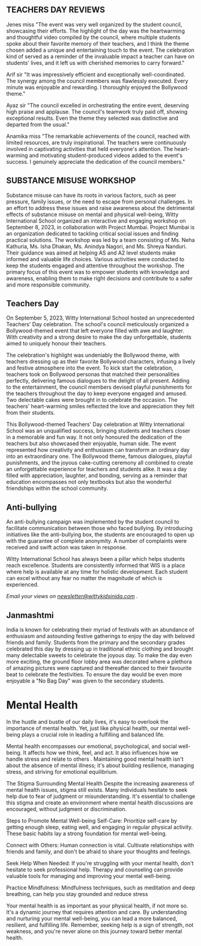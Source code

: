 ## TEACHERS DAY REVIEWS
Jenes miss
"The event was very well organized by the student council, showcasing their efforts. The highlight of the day was the heartwarming and thoughtful video compiled by the council, where multiple students spoke about their favorite memory of their teachers, and I think the theme chosen added a unique and entertaining touch to the event. The celebration kind of served as a reminder of the invaluable impact a teacher can have on students' lives, and it left us with cherished memories to carry forward."

Arif sir
"It was impressively efficient and exceptionally well-coordinated. The synergy among the council members was flawlessly executed. Every minute was enjoyable and rewarding. I thoroughly enjoyed the Bollywood theme."

Ayaz sir
"The council excelled in orchestrating the entire event, deserving high praise and applause. The council's teamwork truly paid off, showing exceptional results. Even the theme they selected was distinctive and departed from the usual."

Anamika miss
"The remarkable achievements of the council, reached with limited resources, are truly inspirational. The teachers were continuously involved in captivating activities that held everyone's attention. The heart-warming and motivating student-produced videos added to the event's success. I genuinely appreciate the dedication of the council members."
## SUBSTANCE MISUSE WORKSHOP
Substance misuse can have its roots in various factors, such as peer pressure, family issues, or the need to escape from personal challenges. In an effort to address these issues and raise awareness about the detrimental effects of substance misuse on mental and physical well-being, Witty International School organized an interactive and engaging workshop on September 8, 2023, in collaboration with Project Mumbai. Project Mumbai is an organization dedicated to tackling critical social issues and finding practical solutions.
The workshop was led by a team consisting of Ms. Neha Kathuria, Ms. Isha Dhakan, Ms. Anindya Nagori, and Ms. Shreya Nanduri. Their guidance was aimed at helping AS and A2 level students make informed and valuable life choices. Various activities were conducted to keep the students engaged and attentive throughout the workshop. The primary focus of this event was to empower students with knowledge and awareness, enabling them to make right decisions and contribute to a safer and more responsible community.
## Teachers Day

On September 5, 2023, Witty International School hosted an unprecedented Teachers' Day celebration. The school's council meticulously organized a Bollywood-themed event that left everyone filled with awe and laughter. With creativity and a strong desire to make the day unforgettable, students aimed to uniquely honour their teachers.

The celebration's highlight was undeniably the Bollywood theme, with teachers dressing up as their favorite Bollywood characters, infusing a lively and festive atmosphere into the event. To kick start the celebration, teachers took on Bollywood personas that matched their personalities perfectly, delivering famous dialogues to the delight of all present. Adding to the entertainment, the council members devised playful punishments for the teachers throughout the day to keep everyone engaged and amused. Two delectable cakes were brought in to celebrate the occasion. The teachers' heart-warming smiles reflected the love and appreciation they felt from their students.

This Bollywood-themed Teachers' Day celebration at Witty International School was an unqualified success, bringing students and teachers closer in a memorable and fun way. It not only honoured the dedication of the teachers but also showcased their enjoyable, human side. The event represented how creativity and enthusiasm can transform an ordinary day into an extraordinary one. The Bollywood theme, famous dialogues, playful punishments, and the joyous cake-cutting ceremony all combined to create an unforgettable experience for teachers and students alike. It was a day filled with appreciation, laughter, and bonding, serving as a reminder that education encompasses not only textbooks but also the wonderful friendships within the school community.
## Anti-bullying
An anti-bullying campaign was implemented by the student council to facilitate communication between those who faced bullying. By introducing initiatives like the anti-bullying box, the students are encouraged to open up with the guarantee of complete anonymity. A number of complaints were received and swift action was taken in response. 

Witty International School has always been a pillar which helps students reach excellence. Students are consistently informed that WIS is a place where help is available at any time for holistic development. Each student can excel without any fear no matter the magnitude of which is experienced. 

*Email your views on newsletter@wittykidsinida.com .*
## Janmashtmi
India is known for celebrating their myriad of festivals with an abundance of enthusiasm and astounding festive gatherings to enjoy the day with beloved friends and family. Students from the primary and the secondary grades celebrated this day by dressing up in traditional ethnic clothing and brought many delectable sweets to celebrate the joyous day. To make the day even more exciting, the ground floor lobby area was decorated where  a plethora of amazing pictures were captured and thereafter danced to their favourite beat to celebrate the festivities. To ensure the day would be even more enjoyable a "No Bag Day" was given to the secondary students.
# Mental Health
In the hustle and bustle of our daily lives, it's easy to overlook the importance of mental health. Yet, just like physical health, our mental well-being plays a crucial role in leading a fulfilling and balanced life.

Mental health encompasses our emotional, psychological, and social well-being. It affects how we think, feel, and act. It also influences how we handle stress and relate to others . Maintaining good mental health isn't about the absence of mental illness; it's about building resilience, managing stress, and striving for emotional equilibrium.

The Stigma Surrounding Mental Health
Despite the increasing awareness of mental health issues, stigma still exists. Many individuals hesitate to seek help due to fear of judgment or misunderstanding. It's essential to challenge this stigma and create an environment where mental health discussions are encouraged, without judgment or discrimination.

Steps to Promote Mental Well-being
Self-Care: Prioritize self-care by getting enough sleep, eating well, and engaging in regular physical activity. These basic habits lay a strong foundation for mental well-being.

Connect with Others: Human connection is vital. Cultivate relationships with friends and family, and don't be afraid to share your thoughts and feelings.

Seek Help When Needed: If you're struggling with your mental health, don't hesitate to seek professional help. Therapy and counseling can provide valuable tools for managing and improving your mental well-being.

Practice Mindfulness: Mindfulness techniques, such as meditation and deep breathing, can help you stay grounded and reduce stress

Your mental health is as important as your physical health, if not more so. It's a dynamic journey that requires attention and care. By understanding and nurturing your mental well-being, you can lead a more balanced, resilient, and fulfilling life. Remember, seeking help is a sign of strength, not weakness, and you're never alone on this journey toward better mental health.